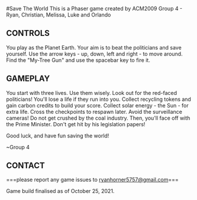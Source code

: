 #Save The World
This is a Phaser game created by ACM2009 Group 4 - Ryan, Christian, Melissa, Luke and Orlando

CONTROLS
---------------------

You play as the Planet Earth. Your aim is to beat the politicians and save yourself.
Use the arrow keys - up, down, left and right - to move around.
Find the "My-Tree Gun" and use the spacebar key to fire it.

GAMEPLAY
---------------------
You start with three lives. Use them wisely.
Look out for the red-faced politicians! You'll lose a life if they run into you.
Collect recycling tokens and gain carbon credits to build your score.
Collect solar energy - the Sun - for extra life.
Cross the checkpoints to respawn later.
Avoid the surveillance cameras!
Do not get crushed by the coal industry.
Then, you'll face off with the Prime Minister.
Don't get hit by his legislation papers!

Good luck, and have fun saving the world!

~Group 4

CONTACT
---------------------

===please report any game issues to ryanhorner5757@gmail.com===



Game build finalised as of October 25, 2021.